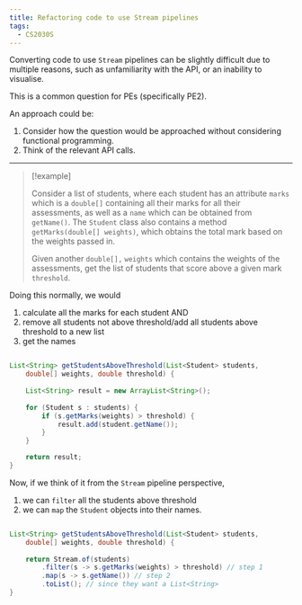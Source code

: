 ```yaml
---
title: Refactoring code to use Stream pipelines
tags:
  - CS2030S
---
```

Converting code to use `Stream` pipelines can be slightly difficult due to multiple reasons, such as unfamiliarity with the API, or an inability to visualise.

This is a common question for PEs (specifically PE2).

An approach could be:
1. Consider how the question would be approached without considering functional programming.
2. Think of the relevant API calls.

---
> [!example]
> 
> Consider a list of students, where each student has an attribute `marks` which is a `double[]` containing all their marks for all their assessments, as well as a `name` which can be obtained from `getName()`. The `Student` class also contains a method `getMarks(double[] weights)`, which obtains the total mark based on the weights passed in.
> 
> Given another `double[],` `weights` which contains the weights of the assessments, get the list of students that score above a given mark `threshold`.

Doing this normally, we would
1. calculate all the marks for each student AND
2. remove all students not above threshold/add all students above threshold to a new list
3. get the names

```Java

List<String> getStudentsAboveThreshold(List<Student> students, 
	double[] weights, double threshold) {
	
	List<String> result = new ArrayList<String>();
	
	for (Student s : students) {
		if (s.getMarks(weights) > threshold) {
			result.add(student.getName());
		}
	}

	return result;
}

```

Now, if we think of it from the `Stream` pipeline perspective, 
1. we can `filter` all the students above threshold
2. we can `map` the `Student` objects into their names.

```Java

List<String> getStudentsAboveThreshold(List<Student> students, 
	double[] weights, double threshold) {
	
	return Stream.of(students)
		.filter(s -> s.getMarks(weights) > threshold) // step 1
		.map(s -> s.getName()) // step 2
		.toList(); // since they want a List<String>
}

```
